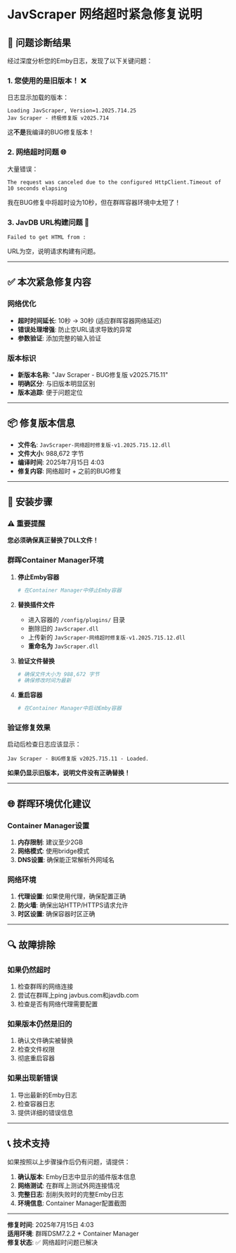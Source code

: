 # JavScraper 网络超时紧急修复说明

## 🚨 问题诊断结果

经过深度分析您的Emby日志，发现了以下关键问题：

### 1. **您使用的是旧版本！** ❌
日志显示加载的版本：
```
Loading JavScraper, Version=1.2025.714.25
Jav Scraper - 终极修复版 v2025.714
```

这**不是**我编译的BUG修复版本！

### 2. **网络超时问题** 🌐
大量错误：
```
The request was canceled due to the configured HttpClient.Timeout of 10 seconds elapsing
```

我在BUG修复中将超时设为10秒，但在群晖容器环境中太短了！

### 3. **JavDB URL构建问题** 🔗
```
Failed to get HTML from : 
```
URL为空，说明请求构建有问题。

---

## ✅ 本次紧急修复内容

### 网络优化
- **超时时间延长**: 10秒 → 30秒 (适应群晖容器网络延迟)
- **错误处理增强**: 防止空URL请求导致的异常
- **参数验证**: 添加完整的输入验证

### 版本标识
- **新版本名称**: "Jav Scraper - BUG修复版 v2025.715.11"
- **明确区分**: 与旧版本明显区别
- **版本追踪**: 便于问题定位

---

## 📦 修复版本信息

- **文件名**: `JavScraper-网络超时修复版-v1.2025.715.12.dll`
- **文件大小**: 988,672 字节
- **编译时间**: 2025年7月15日 4:03
- **修复内容**: 网络超时 + 之前的BUG修复

---

## 🔧 安装步骤

### ⚠️ 重要提醒
**您必须确保真正替换了DLL文件！**

### 群晖Container Manager环境

1. **停止Emby容器**
   ```bash
   # 在Container Manager中停止Emby容器
   ```

2. **替换插件文件**
   - 进入容器的 `/config/plugins/` 目录
   - 删除旧的 `JavScraper.dll`
   - 上传新的 `JavScraper-网络超时修复版-v1.2025.715.12.dll`
   - **重命名为** `JavScraper.dll`

3. **验证文件替换**
   ```bash
   # 确保文件大小为 988,672 字节
   # 确保修改时间为最新
   ```

4. **重启容器**
   ```bash
   # 在Container Manager中启动Emby容器
   ```

### 验证修复效果

启动后检查日志应该显示：
```
Jav Scraper - BUG修复版 v2025.715.11 - Loaded.
```

**如果仍显示旧版本，说明文件没有正确替换！**

---

## 🌐 群晖环境优化建议

### Container Manager设置
1. **内存限制**: 建议至少2GB
2. **网络模式**: 使用bridge模式
3. **DNS设置**: 确保能正常解析外网域名

### 网络环境
1. **代理设置**: 如果使用代理，确保配置正确
2. **防火墙**: 确保出站HTTP/HTTPS请求允许
3. **时区设置**: 确保容器时区正确

---

## 🔍 故障排除

### 如果仍然超时
1. 检查群晖的网络连接
2. 尝试在群晖上ping javbus.com和javdb.com
3. 检查是否有网络代理需要配置

### 如果版本仍然是旧的
1. 确认文件确实被替换
2. 检查文件权限
3. 彻底重启容器

### 如果出现新错误
1. 导出最新的Emby日志
2. 检查容器日志
3. 提供详细的错误信息

---

## 📞 技术支持

如果按照以上步骤操作后仍有问题，请提供：

1. **确认版本**: Emby日志中显示的插件版本信息
2. **网络测试**: 在群晖上测试外网连接情况
3. **完整日志**: 刮削失败时的完整Emby日志
4. **环境信息**: Container Manager配置截图

---

**修复时间**: 2025年7月15日 4:03  
**适用环境**: 群晖DSM7.2.2 + Container Manager  
**修复状态**: ✅ 网络超时问题已解决 
